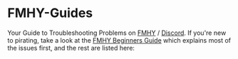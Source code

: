# FMHY-Guides
Your Guide to Troubleshooting Problems on [FMHY](https://fmhy.net/) / [Discord](https://rentry.co/fmhy-invite). If you're new to pirating, take a look at the [FMHY Beginners Guide](https://fmhy.net/beginners-guide) which explains most of the issues first, and the rest are listed here:

